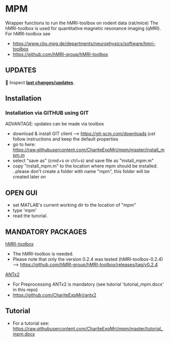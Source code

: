 
# MPM
Wrapper functions to run the hMRI-toolbox on rodent data (rat/mice)
The hMRI-toolbox is used for quantitative magnetic resonance imaging (qMRI).
For hMRI-toolbox see 
- https://www.cbs.mpg.de/departments/neurophysics/software/hmri-toolbox
- https://github.com/hMRI-group/hMRI-toolbox

## UPDATES ##
&#x1F535; Inspect [**last changes/updates**](mpmver.md).<br>

## Installation ##
### Installation via GITHUB using GIT
ADVANTAGE: updates can be made via toolbox         
- download & install GIT client --> https://git-scm.com/downloads
    just follow instructions and keep the default properties
- go to here: https://raw.githubusercontent.com/ChariteExpMri/mpm/master/install_mpm.m
- select "save as" (cmd+s or ctrl+s) and save file as "install_mpm.m"
- copy "install_mpm.m" to the location where mpm should be installed.
  ..please don't create a folder with name "mpm", this folder will be created later on
## OPEN GUI ##
- set MATLAB's current working dir to the location of "mpm" 
- type 'mpm'
- read the turorial.

## MANDATORY PACKAGES ##
<ins>hMRI-toolbox</ins>
- The hMRI-toolbox is needed.  
- Please note that only the version 0.2.4  was tested (hMRI-toolbox-0.2.4) --> https://github.com/hMRI-group/hMRI-toolbox/releases/tag/v0.2.4

<ins>ANTx2</ins>
- For Preprocessing ANTx2 is mandatory (see tutorial 'tutorial_mpm.docx' in this repo)
- https://github.com/ChariteExpMri/antx2

## Tutorial ##
- For a tutorial see: https://raw.githubusercontent.com/ChariteExpMri/mpm/master/tutorial_mpm.docx






